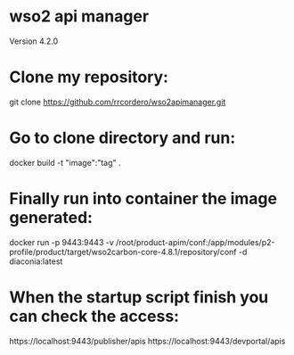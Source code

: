 # wso2 api manager
Version 4.2.0

# Clone my repository:
git clone https://github.com/rrcordero/wso2apimanager.git

# Go to clone directory and run:

docker build -t "image":"tag" .

# Finally run into container the image generated:

docker run -p 9443:9443 -v /root/product-apim/conf:/app/modules/p2-profile/product/target/wso2carbon-core-4.8.1/repository/conf -d diaconia:latest

# When the startup script finish you can check the access:
https://localhost:9443/publisher/apis
https://localhost:9443/devportal/apis


